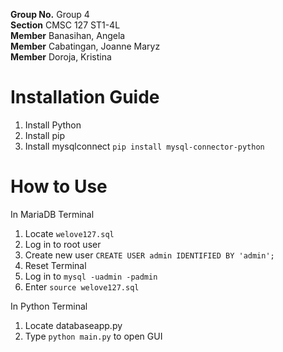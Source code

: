 **Group No.** Group 4 <br/>
**Section** CMSC 127 ST1-4L <br/>
**Member** Banasihan, Angela <br/>
**Member** Cabatingan, Joanne Maryz <br/>
**Member** Doroja, Kristina <br/>

# Installation Guide
1. Install Python
2. Install pip
3. Install mysqlconnect `pip install mysql-connector-python`
<!-- 4. Instal Pillow `pip install Pillow` -->

# How to Use
In MariaDB Terminal
1. Locate `welove127.sql`
2. Log in to root user
3. Create new user `CREATE USER admin IDENTIFIED BY 'admin';`
4. Reset Terminal
5. Log in to `mysql -uadmin -padmin`
6. Enter `source welove127.sql`

In Python Terminal
1. Locate databaseapp.py
2. Type `python main.py` to open GUI
